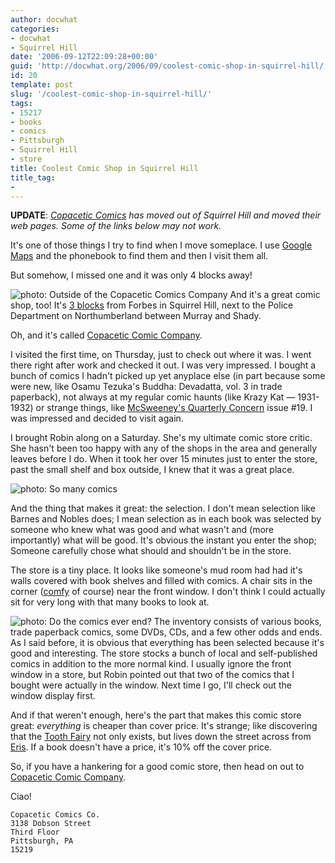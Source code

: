 ```yaml
---
author: docwhat
categories:
- docwhat
- Squirrel Hill
date: '2006-09-12T22:09:28+00:00'
guid: 'http://docwhat.org/2006/09/coolest-comic-shop-in-squirrel-hill/'
id: 20
template: post
slug: '/coolest-comic-shop-in-squirrel-hill/'
tags:
- 15217
- books
- comics
- Pittsburgh
- Squirrel Hill
- store
title: Coolest Comic Shop in Squirrel Hill
title_tag:
-
---
```


**UPDATE**: *[Copacetic Comics](http://www.copaceticcomics.com/) has
moved out of Squirrel Hill and moved their web pages. Some of the links
below may not work.*

It's one of those things I try to find when I move someplace. I use
[Google Maps](http://maps.google.com/) and the phonebook to find them
and then I visit them all.

But somehow, I missed one and it was only 4 blocks away!

![photo: Outside of the Copacetic Comics
Company](/files/2006/09/copacetic-outside.png) And it's a great comic
shop, too! It's [3
blocks](http://maps.google.com/maps?f=q&hl=en&q=1505+asbury,+pittsburgh,+pa&ie=UTF8&z=15≪=40.442734,-79.920774&spn=0.01411,0.041499&om=1&iwloc=A)
from Forbes in Squirrel Hill, next to the Police Department on
Northumberland between Murray and Shady.

Oh, and it's called [Copacetic Comic
Company](http://www.copaceticcomics.com/).

I visited the first time, on Thursday, just to check out where it was. I
went there right after work and checked it out. I was very impressed. I
bought a bunch of comics I hadn't picked up yet anyplace else (in part
because some were new, like Osamu Tezuka's Buddha: Devadatta, vol. 3 in
trade paperback), not always at my regular comic haunts (like Krazy Kat
— 1931-1932) or strange things, like [McSweeney's Quarterly
Concern](http://home.earthlink.net/~copaceticcomicsco/mcsweeneys.html)
issue \#19. I was impressed and decided to visit again.

I brought Robin along on a Saturday. She's my ultimate comic store
critic. She hasn't been too happy with any of the shops in the area and
generally leaves before I do. When it took her over 15 minutes just to
enter the store, past the small shelf and box outside, I knew that it
was a great place.

![photo: So many
comics](/files/2006/09/copacetic-shelves1.png "So many comics")

And the thing that makes it great: the selection. I don't mean selection
like Barnes and Nobles does; I mean selection as in each book was
selected by someone who knew what was good and what wasn't and (more
importantly) what will be good. It's obvious the instant you enter the
shop; Someone carefully chose what should and shouldn't be in the store.

The store is a tiny place. It looks like someone's mud room had had it's
walls covered with book shelves and filled with comics. A chair sits in
the corner
([comfy](http://people.csail.mit.edu/paulfitz/spanish/script.html) of
course) near the front window. I don't think I could actually sit for
very long with that many books to look at.

![photo: Do the comics ever
end?](/files/2006/09/copacetic-shelves2.png "Do the comics ever end?")
The inventory consists of various books, trade paperback comics, some
DVDs, CDs, and a few other odds and ends. As I said before, it is
obvious that everything has been selected because it's good and
interesting. The store stocks a bunch of local and self-published comics
in addition to the more normal kind. I usually ignore the front window
in a store, but Robin pointed out that two of the comics that I bought
were actually in the window. Next time I go, I'll check out the window
display first.

And if that weren't enough, here's the part that makes this comic store
great: *everything* is cheaper than cover price. It's strange; like
discovering that the [Tooth
Fairy](http://en.wikipedia.org/wiki/Tooth_fairy) not only exists, but
lives down the street across from
[Eris](http://en.wikipedia.org/wiki/Eris). If a book doesn't have a
price, it's 10% off the cover price.

So, if you have a hankering for a good comic store, then head on out to
[Copacetic Comic Company](http://www.copaceticcomics.com/).

Ciao!

    Copacetic Comics Co.
    3138 Dobson Street
    Third Floor
    Pittsburgh, PA
    15219
